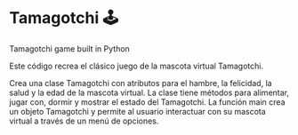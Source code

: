 # Tamagotchi 🕹
Tamagotchi game built in Python 

Este código recrea el clásico juego de la mascota virtual Tamagotchi.

Crea una clase Tamagotchi con atributos para el hambre, la felicidad, la salud y la edad de la mascota virtual. 
La clase tiene métodos para alimentar, jugar con, dormir y mostrar el estado del Tamagotchi. 
La función main crea un objeto Tamagotchi y permite al usuario interactuar con su mascota virtual a través de un menú de opciones.
